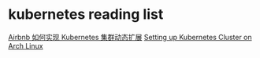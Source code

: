 # kubernetes reading list

[Airbnb 如何实现 Kubernetes 集群动态扩展](https://www.infoq.cn/article/vpNYQNQQWVjraH6OIyuF)
[Setting up Kubernetes Cluster on Arch Linux](https://www.linkedin.com/pulse/setting-up-kubernetes-cluster-arch-linux-kaushik-gangopadhyay?trk=read_related_article-card_title)
